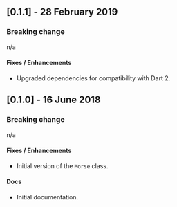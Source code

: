 ## [0.1.1] - 28 February 2019

### Breaking change

n/a

#### Fixes / Enhancements

- Upgraded dependencies for compatibility with Dart 2.

## [0.1.0] - 16 June 2018

### Breaking change

n/a

#### Fixes / Enhancements

- Initial version of the `Morse` class.

#### Docs

- Initial documentation.
